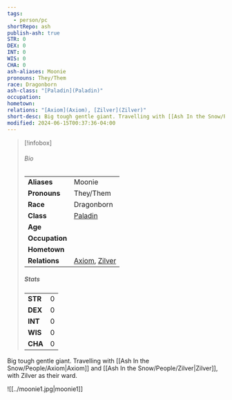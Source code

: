 ```yaml
---
tags:
  - person/pc
shortRepo: ash
publish-ash: true
STR: 0
DEX: 0
INT: 0
WIS: 0
CHA: 0
ash-aliases: Moonie
pronouns: They/Them
race: Dragonborn
ash-class: "[Paladin](Paladin)"
occupation: 
hometown: 
relations: "[Axiom](Axiom), [Zilver](Zilver)"
short-desc: Big tough gentle giant. Travelling with [[Ash In the Snow/People/Axiom|Axiom]] and [[Ash In the Snow/People/Zilver|Zilver]], with Zilver as their ward.
modified: 2024-06-15T00:37:36-04:00
---
```


> [!infobox]
> ###### Bio
> |                |                  |
> | -------------- | ---------------- |
> |**Aliases**     | Moonie                |
> |**Pronouns**    | They/Them           |
> |**Race**        | Dragonborn            |
> |**Class**         | [Paladin](Paladin)            |
> |**Age**         |             |
> |**Occupation**  |         |
> |**Hometown**||
> |**Relations**| [Axiom](Axiom), [Zilver](Zilver) |
> 
> ##### Stats
> |      |      |
> | ---- | ---- |
> | **STR**  | 0     |
> | **DEX**  | 0     |
> | **INT**  | 0     |
> | **WIS**  | 0     |
> | **CHA**  | 0     |

Big tough gentle giant. Travelling with [[Ash In the Snow/People/Axiom|Axiom]] and [[Ash In the Snow/People/Zilver|Zilver]], with Zilver as their ward.

![[../moonie1.jpg|moonie1]]